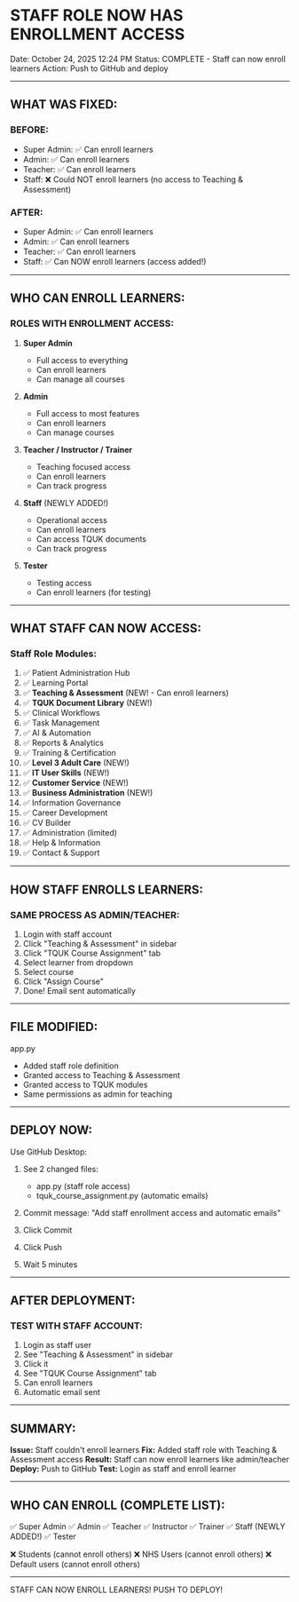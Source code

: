 # STAFF ROLE NOW HAS ENROLLMENT ACCESS

Date: October 24, 2025 12:24 PM
Status: COMPLETE - Staff can now enroll learners
Action: Push to GitHub and deploy

---

## WHAT WAS FIXED:

### BEFORE:
- Super Admin: ✅ Can enroll learners
- Admin: ✅ Can enroll learners
- Teacher: ✅ Can enroll learners
- Staff: ❌ Could NOT enroll learners (no access to Teaching & Assessment)

### AFTER:
- Super Admin: ✅ Can enroll learners
- Admin: ✅ Can enroll learners
- Teacher: ✅ Can enroll learners
- Staff: ✅ Can NOW enroll learners (access added!)

---

## WHO CAN ENROLL LEARNERS:

### ROLES WITH ENROLLMENT ACCESS:

1. **Super Admin**
   - Full access to everything
   - Can enroll learners
   - Can manage all courses

2. **Admin**
   - Full access to most features
   - Can enroll learners
   - Can manage courses

3. **Teacher / Instructor / Trainer**
   - Teaching focused access
   - Can enroll learners
   - Can track progress

4. **Staff** (NEWLY ADDED!)
   - Operational access
   - Can enroll learners
   - Can access TQUK documents
   - Can track progress

5. **Tester**
   - Testing access
   - Can enroll learners (for testing)

---

## WHAT STAFF CAN NOW ACCESS:

### Staff Role Modules:

1. ✅ Patient Administration Hub
2. ✅ Learning Portal
3. ✅ **Teaching & Assessment** (NEW! - Can enroll learners)
4. ✅ **TQUK Document Library** (NEW!)
5. ✅ Clinical Workflows
6. ✅ Task Management
7. ✅ AI & Automation
8. ✅ Reports & Analytics
9. ✅ Training & Certification
10. ✅ **Level 3 Adult Care** (NEW!)
11. ✅ **IT User Skills** (NEW!)
12. ✅ **Customer Service** (NEW!)
13. ✅ **Business Administration** (NEW!)
14. ✅ Information Governance
15. ✅ Career Development
16. ✅ CV Builder
17. ✅ Administration (limited)
18. ✅ Help & Information
19. ✅ Contact & Support

---

## HOW STAFF ENROLLS LEARNERS:

### SAME PROCESS AS ADMIN/TEACHER:

1. Login with staff account
2. Click "Teaching & Assessment" in sidebar
3. Click "TQUK Course Assignment" tab
4. Select learner from dropdown
5. Select course
6. Click "Assign Course"
7. Done! Email sent automatically

---

## FILE MODIFIED:

app.py
- Added staff role definition
- Granted access to Teaching & Assessment
- Granted access to TQUK modules
- Same permissions as admin for teaching

---

## DEPLOY NOW:

Use GitHub Desktop:

1. See 2 changed files:
   - app.py (staff role access)
   - tquk_course_assignment.py (automatic emails)

2. Commit message:
   "Add staff enrollment access and automatic emails"

3. Click Commit
4. Click Push
5. Wait 5 minutes

---

## AFTER DEPLOYMENT:

### TEST WITH STAFF ACCOUNT:

1. Login as staff user
2. See "Teaching & Assessment" in sidebar
3. Click it
4. See "TQUK Course Assignment" tab
5. Can enroll learners
6. Automatic email sent

---

## SUMMARY:

**Issue:** Staff couldn't enroll learners
**Fix:** Added staff role with Teaching & Assessment access
**Result:** Staff can now enroll learners like admin/teacher
**Deploy:** Push to GitHub
**Test:** Login as staff and enroll learner

---

## WHO CAN ENROLL (COMPLETE LIST):

✅ Super Admin
✅ Admin
✅ Teacher
✅ Instructor
✅ Trainer
✅ Staff (NEWLY ADDED!)
✅ Tester

❌ Students (cannot enroll others)
❌ NHS Users (cannot enroll others)
❌ Default users (cannot enroll others)

---

STAFF CAN NOW ENROLL LEARNERS!
PUSH TO DEPLOY!
